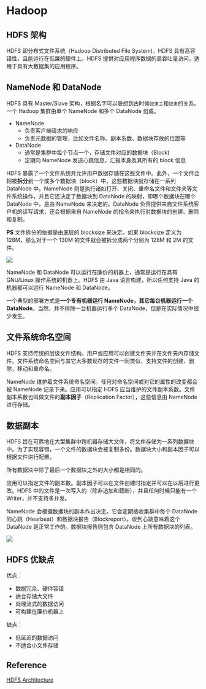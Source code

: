 # Hadoop

## HDFS 架构

HDFS 即分布式文件系统（Hadoop Distributed File System)。HDFS 具有高容错性，且能运行在低廉的硬件上。HDFS 提供对应用程序数据的高吞吐量访问，适用于具有大数据集的应用程序。

## NameNode 和 DataNode

HDFS 具有 Master/Slave 架构，根据名字可以联想到古时候`奴隶主`和`奴隶`的关系。一个 Hadoop 集群由单个 NameNode 和多个 DataNode 组成。

 - NameNode 
    + 负责客户端请求的响应
    + 负责元数据的管理，比如文件名称、副本系数、数据块存放的位置等
 - DataNode 
    + 通常是集群中每个节点一个，存储文件对应的数据块（Block)
    + 定期向 NameNode 发送心跳信息，汇报本身及其所有的 block 信息  

HDFS 暴露了一个文件系统并允许用户数据存储在这些文件中。此外，一个文件会把被**拆分**到一个或多个数据块（block）中，这些数据块就存储在一系列 DataNode 中。NameNode 则是执行诸如打开、关闭、重命名文件和文件夹等文件系统操作，并且它还决定了数据块到 DataNode 的映射，即哪个数据块在哪个 DataNode 中，是由 NameNode 来决定的。DataNode 负责提供来自文件系统客户机的读写请求，还会根据来自 NameNode 的指令来执行对数据块的创建、删除和复制。 

**PS** 文件拆分的依据是由底层的 blocksize 来决定。如果 blocksize 定义为 128M，那么对于一个 130M 的文件就会被拆分成两个分别为 128M 和 2M 的文件。

![](http://hadoop.apache.org/docs/current/hadoop-project-dist/hadoop-hdfs/images/hdfsarchitecture.png)

NameNode 和 DataNode 可以运行在廉价的机器上，通常是运行在具有 GNU/Linux 操作系统的机器上。HDFS 由 Java 语言构建，所以任何支持 Java 的机器都可以运行 NameNode 和 DataNode。

一个典型的部署方式是**一个专有机器运行 NameNode，其它每台机器运行一个 DataNode**。当然，并不排除一台机器运行多个 DataNode，但是在实际情况中很少发生。

## 文件系统命名空间

HDFS 支持传统的层级文件结构。用户或应用可以创建文件夹并在文件夹内存储文件。文件系统命名空间与其它大多数现存的文件一同类似，支持文件的创建、删除，移动和重命名。

NameNode 维护着文件系统命名空间。任何对命名空间或对它的属性的改变都会被 NameNode 记录下来。应用可以指定 HDFS 应当维护的文件副本系数。文件副本系数也叫做文件的**副本因子**（Replication Factor），这些信息由 NameNode 进行存储。

## 数据副本

HDFS 旨在可靠地在大型集群中跨机器存储大文件，将文件存储为一系列数据块中。为了实现容错，一个文件的数据块会被复制多份。数据块大小和副本因子可以根据文件进行配置。

所有数据块中除了最后一个数据块之外的大小都是相同的。

应用可以指定文件的副本数。副本因子可以在文件创建时指定并可以在以后进行更改。HDFS 中的文件是一次写入的（除非追加和截断），并且任何时候只能有一个 Writer，并不支持多并发。

NameNode 会根据数据块的副本作出决定。它会定期接收集群中每个 DataNode 的心跳（Hearbeat）和数据块报告（Blockreport）。收到心跳意味着这个 DataNode 是正常工作的。数据块报告则包含 DataNode 上所有数据块的列表。

![](http://hadoop.apache.org/docs/current/hadoop-project-dist/hadoop-hdfs/images/hdfsdatanodes.png)

## HDFS 优缺点

优点：
   - 数据冗余、硬件容错
   - 适合存储大文件
   - 处理流式的数据访问
   - 可构建在廉价机器上

缺点：
   - 低延迟的数据访问
   - 不适合小文件存储

## Reference

[HDFS Architecture](http://hadoop.apache.org/docs/current/hadoop-project-dist/hadoop-hdfs/HdfsDesign.html)